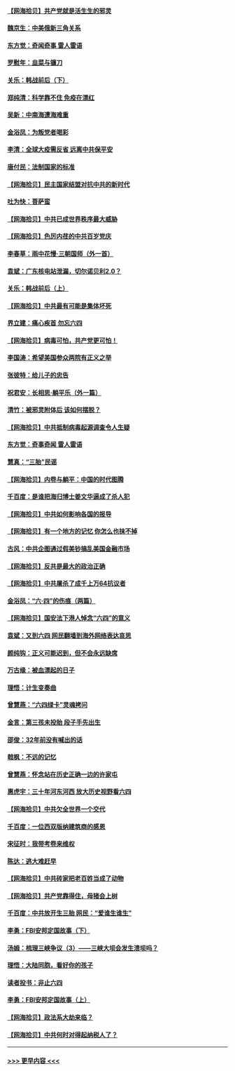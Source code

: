 #### [【网海拾贝】共产党就是活生生的邪灵](../pages/nsc993/n13036627.md?t=06222152) 
#### [魏京生：中美俄新三角关系](../pages/nsc993/n13035986.md?t=06222152) 
#### [东方觉：奇闻奇事 雷人雷语](../pages/nsc993/n13035878.md?t=06222152) 
#### [罗慰年：韭菜与镰刀](../pages/nsc993/n13034374.md?t=06222152) 
#### [关乐：韩战前后（下）](../pages/nsc993/n13034113.md?t=06222152) 
#### [郑纯清：科学靠不住 免疫在漂红](../pages/nsc993/n13034093.md?t=06222152) 
#### [吴新：中南海遭海难重](../pages/nsc993/n13034084.md?t=06222152) 
#### [金浴凤：为叛党者喝彩](../pages/nsc993/n13034058.md?t=06222152) 
#### [李清：全球大疫需反省 远离中共保平安](../pages/nsc993/n13033784.md?t=06222152) 
#### [唐付民：法制国家的标准](../pages/nsc993/n13032944.md?t=06222152) 
#### [【网海拾贝】民主国家结盟对抗中共的新时代](../pages/nsc993/n13031717.md?t=06222152) 
#### [吐为快：菩萨蛮](../pages/nsc993/n13030033.md?t=06222152) 
#### [【网海拾贝】中共已成世界秩序最大威胁](../pages/nsc993/n13028138.md?t=06222152) 
#### [【网海拾贝】色厉内荏的中共百岁党庆](../pages/nsc993/n13025582.md?t=06222152) 
#### [李春草：雨中花慢‧三朝国师（外一首）](../pages/nsc993/n13025567.md?t=06222152) 
#### [袁斌：广东核电站泄漏，切尔诺贝利2.0？](../pages/nsc993/n13025475.md?t=06222152) 
#### [关乐：韩战前后（上）](../pages/nsc993/n13025387.md?t=06222152) 
#### [【网海拾贝】中共最有可能是集体坏死](../pages/nsc993/n13023101.md?t=06222152) 
#### [界立建：痛心疾首 勿忘六四](../pages/nsc993/n13022339.md?t=06222152) 
#### [【网海拾贝】病毒可怕，共产党更可怕！](../pages/nsc993/n13020728.md?t=06222152) 
#### [李国涛：希望美国参众两院有正义之举](../pages/nsc993/n13020674.md?t=06222152) 
#### [张彼特：给儿子的忠告](../pages/nsc993/n13018934.md?t=06222152) 
#### [祝君安：长相思‧躺平乐（外一篇）](../pages/nsc993/n13018923.md?t=06222152) 
#### [清竹：被邪灵附体后 该如何摆脱？](../pages/nsc993/n13018877.md?t=06222152) 
#### [【网海拾贝】中共抵制病毒起源调查令人生疑](../pages/nsc993/n13017785.md?t=06222152) 
#### [东方觉：奇事奇闻 雷人雷语](../pages/nsc993/n13017577.md?t=06222152) 
#### [慧真：“三胎”民谣](../pages/nsc993/n13017394.md?t=06222152) 
#### [【网海拾贝】内卷与躺平：中国的时代图腾](../pages/nsc993/n13016128.md?t=06222152) 
#### [千百度：是谁把海归博士姜文华逼成了杀人犯](../pages/nsc993/n13015218.md?t=06222152) 
#### [【网海拾贝】中共如何影响各国的报导](../pages/nsc993/n13012599.md?t=06222152) 
#### [【网海拾贝】有一个地方的记忆 你怎么也抹不掉](../pages/nsc993/n13009802.md?t=06222152) 
#### [古风：中共企图通过假美钞搞乱美国金融市场](../pages/nsc993/n13009626.md?t=06222152) 
#### [【网海拾贝】反共是最大的政治正确](../pages/nsc993/n13007051.md?t=06222152) 
#### [【网海拾贝】中共屠杀了成千上万64抗议者](../pages/nsc993/n13002713.md?t=06222152) 
#### [金浴凤：“六·四”的伤痕（两篇）](../pages/nsc993/n13001719.md?t=06222152) 
#### [【网海拾贝】国安法下港人悼念“六四”的意义](../pages/nsc993/n13001039.md?t=06222152) 
#### [袁斌：又到六四 网民翻墙到海外网络表达哀思](../pages/nsc993/n13000995.md?t=06222152) 
#### [颜纯钩：正义可能迟到，但不会永远缺席](../pages/nsc993/n13000920.md?t=06222152) 
#### [万古缘：被血漂起的日子](../pages/nsc993/n13000914.md?t=06222152) 
#### [理悟：计生变奏曲](../pages/nsc993/n13000414.md?t=06222152) 
#### [曾慧燕：“六四绿卡”灵魂拷问](../pages/nsc993/n13000277.md?t=06222152) 
#### [金言：第三孩未投胎 段子手先出生](../pages/nsc993/n13000215.md?t=06222152) 
#### [邵俊：32年前没有喊出的话](../pages/nsc993/n13000181.md?t=06222152) 
#### [戟枫：不远的记忆](../pages/nsc993/n13000121.md?t=06222152) 
#### [曾慧燕：怀念站在历史正确一边的许家屯](../pages/nsc993/n13000073.md?t=06222152) 
#### [惠虎宇：三十年河东河西 放大历史视野看六四](../pages/nsc993/n13000018.md?t=06222152) 
#### [【网海拾贝】中共欠全世界一个交代](../pages/nsc993/n12998706.md?t=06222152) 
#### [千百度：一位西双版纳建筑商的感恩](../pages/nsc993/n12998487.md?t=06222152) 
#### [宋征时：我带考卷来维权](../pages/nsc993/n12994088.md?t=06222152) 
#### [陈达：逃大难赶早](../pages/nsc993/n12993569.md?t=06222152) 
#### [【网海拾贝】中共砖家把老百姓当成了动物](../pages/nsc993/n12993483.md?t=06222152) 
#### [【网海拾贝】共产党靠得住，母猪会上树](../pages/nsc993/n12990730.md?t=06222152) 
#### [千百度：中共放开生三胎 网民：“爱谁生谁生”](../pages/nsc993/n12990644.md?t=06222152) 
#### [李勇：FBI安邦定国故事（下）](../pages/nsc993/n12987854.md?t=06222152) 
#### [汤姆：梳理三峡争议（3）——三峡大坝会发生溃坝吗？](../pages/nsc993/n12989806.md?t=06222152) 
#### [理悟：大陆同胞，看好你的孩子](../pages/nsc993/n12989778.md?t=06222152) 
#### [读者投书：非止六四](../pages/nsc993/n12989673.md?t=06222152) 
#### [李勇：FBI安邦定国故事（上）](../pages/nsc993/n12987749.md?t=06222152) 
#### [【网海拾贝】政法系大劫来临？](../pages/nsc993/n12987596.md?t=06222152) 
#### [【网海拾贝】中共何时对得起纳税人了？](../pages/nsc993/n12985578.md?t=06222152) 

----
#### [ >>> 更早内容 <<< ](../indexes/nsc993-earlier.md)
